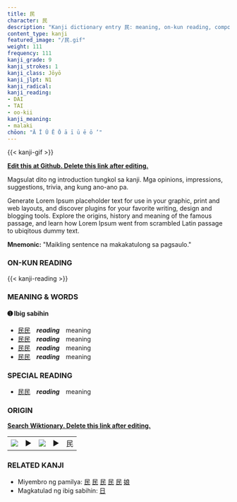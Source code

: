 ```yaml
---
title: 民
character: 民
description: "Kanji dictionary entry 民: meaning, on-kun reading, compounds, origin, related kanji"
content_type: kanji
featured_image: "/民.gif"
weight: 111
frequency: 111
kanji_grade: 9
kanji_strokes: 1
kanji_class: Jōyō
kanji_jlpt: N1
kanji_radical: 
kanji_reading: 
- DAI
- TAI
- oo-kii
kanji_meaning:
- malaki
chōon: "Ā Ī Ū Ē Ō ā ī ū ē ō ’"
---
```

[//]: # (Don't edit the line below. Kanji animated GIF code is automatically generated.)
{{< kanji-gif >}}

[//]: # (Edit below this line.)

**[Edit this at Github. Delete this link after editing.](https://github.com/tim0g/tim/tree/main/content/kanji/民/index.md)**

Magsulat dito ng introduction tungkol sa kanji. Mga opinions, impressions, suggestions, trivia, ang kung ano-ano pa.

Generate Lorem Ipsum placeholder text for use in your graphic, print and web layouts, and discover plugins for your favorite writing, design and blogging tools. Explore the origins, history and meaning of the famous passage, and learn how Lorem Ipsum went from scrambled Latin passage to ubiqitous dummy text.
 
**Mnemonic:** "Maikling sentence na makakatulong sa pagsaulo."

### ON-KUN READING

[//]: # (Don't edit the line below. ON-KUN READING code is automatically generated.)
{{< kanji-reading >}}

### MEANING & WORDS

#### ➊ **Ibig sabihin**
  - [民](../民)[民](../民)　***reading***　meaning
  - [民](../民)[民](../民)　***reading***　meaning
  - [民](../民)[民](../民)　***reading***　meaning
  - [民](../民)[民](../民)　***reading***　meaning

### SPECIAL READING
  - [民](../民)[民](../民)　***reading***　meaning

### ORIGIN

**[Search Wiktionary. Delete this link after editing.](https://wiktionary.org/wiki/民)**
<table class="kanji-table"><tr><td>
<img src="60px-民-bronze.svg.png">
</td><td>▶</td><td>
<img src="60px-民-oracle.svg.png">
</td><td>▶</td>
<td class="kanji-origin">民</td>
</tr></table>

### RELATED KANJI
- Miyembro ng pamilya: [民](../民) [民](../民) [民](../民) [民](../民) [民](../民) [娘](../娘)
- Magkatulad ng ibig sabihin: [日](../日)
